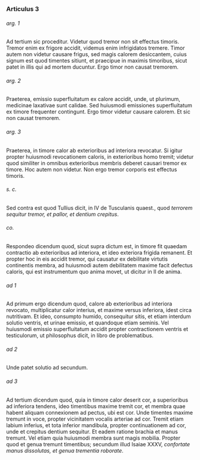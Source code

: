 ### Articulus 3

###### arg. 1
Ad tertium sic proceditur. Videtur quod tremor non sit effectus timoris. Tremor enim ex frigore accidit, videmus enim infrigidatos tremere. Timor autem non videtur causare frigus, sed magis calorem desiccantem, cuius signum est quod timentes sitiunt, et praecipue in maximis timoribus, sicut patet in illis qui ad mortem ducuntur. Ergo timor non causat tremorem.

###### arg. 2
Praeterea, emissio superfluitatum ex calore accidit, unde, ut plurimum, medicinae laxativae sunt calidae. Sed huiusmodi emissiones superfluitatum ex timore frequenter contingunt. Ergo timor videtur causare calorem. Et sic non causat tremorem.

###### arg. 3
Praeterea, in timore calor ab exterioribus ad interiora revocatur. Si igitur propter huiusmodi revocationem caloris, in exterioribus homo tremit; videtur quod similiter in omnibus exterioribus membris deberet causari tremor ex timore. Hoc autem non videtur. Non ergo tremor corporis est effectus timoris.

###### s. c.
Sed contra est quod Tullius dicit, in IV de Tusculanis quaest., quod *terrorem sequitur tremor, et pallor, et dentium crepitus*.

###### co.
Respondeo dicendum quod, sicut supra dictum est, in timore fit quaedam contractio ab exterioribus ad interiora, et ideo exteriora frigida remanent. Et propter hoc in eis accidit tremor, qui causatur ex debilitate virtutis continentis membra, ad huiusmodi autem debilitatem maxime facit defectus caloris, qui est instrumentum quo anima movet, ut dicitur in II de anima.

###### ad 1
Ad primum ergo dicendum quod, calore ab exterioribus ad interiora revocato, multiplicatur calor interius, et maxime versus inferiora, idest circa nutritivam. Et ideo, consumpto humido, consequitur sitis, et etiam interdum solutio ventris, et urinae emissio, et quandoque etiam seminis. Vel huiusmodi emissio superfluitatum accidit propter contractionem ventris et testiculorum, ut philosophus dicit, in libro de problematibus.

###### ad 2
Unde patet solutio ad secundum.

###### ad 3
Ad tertium dicendum quod, quia in timore calor deserit cor, a superioribus ad inferiora tendens, ideo timentibus maxime tremit cor, et membra quae habent aliquam connexionem ad pectus, ubi est cor. Unde timentes maxime tremunt in voce, propter vicinitatem vocalis arteriae ad cor. Tremit etiam labium inferius, et tota inferior mandibula, propter continuationem ad cor, unde et crepitus dentium sequitur. Et eadem ratione brachia et manus tremunt. Vel etiam quia huiusmodi membra sunt magis mobilia. Propter quod et genua tremunt timentibus; secundum illud Isaiae XXXV, *confortate manus dissolutas, et genua trementia roborate*.

